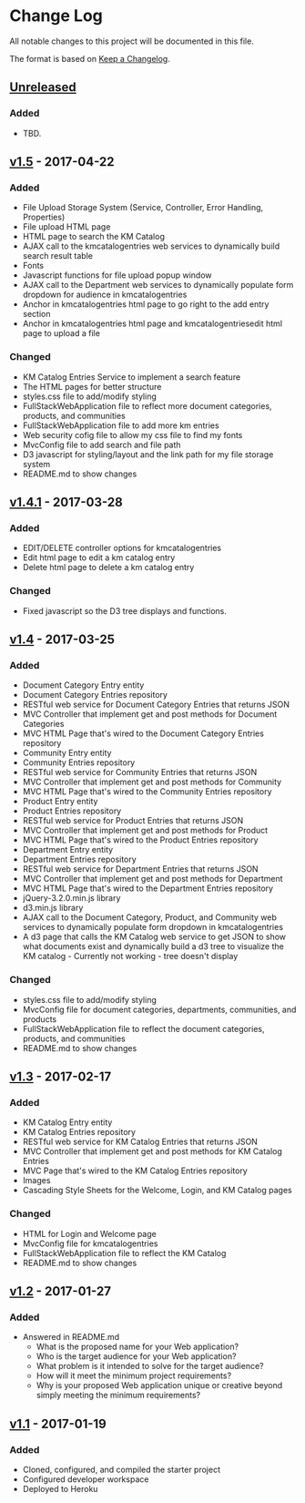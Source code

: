 # Change Log
All notable changes to this project will be documented in this file.

The format is based on [Keep a Changelog](http://keepachangelog.com/).

## [Unreleased]
### Added
- TBD.

## [v1.5] - 2017-04-22
### Added
- File Upload Storage System (Service, Controller, Error Handling, Properties)
- File upload HTML page
- HTML page to search the KM Catalog
- AJAX call to the kmcatalogentries web services to dynamically build search result table
- Fonts
- Javascript functions for file upload popup window
- AJAX call to the Department web services to dynamically populate form dropdown for audience in kmcatalogentries
- Anchor in kmcatalogentries html page to go right to the add entry section
- Anchor in kmcatalogentries html page and kmcatalogentriesedit html page to upload a file

### Changed
- KM Catalog Entries Service to implement a search feature
- The HTML pages for better structure
- styles.css file to add/modify styling
- FullStackWebApplication file to reflect more document categories, products, and communities
- FullStackWebApplication file to add more km entries
- Web security cofig file to allow my css file to find my fonts
- MvcConfig file to add search and file path
- D3 javascript for styling/layout and the link path for my file storage system
- README.md to show changes

## [v1.4.1] - 2017-03-28
### Added
- EDIT/DELETE controller options for kmcatalogentries
- Edit html page to edit a km catalog entry
- Delete html page to delete a km catalog entry

### Changed
- Fixed javascript so the D3 tree displays and functions.

## [v1.4] - 2017-03-25
### Added
- Document Category Entry entity
- Document Category Entries repository
- RESTful web service for Document Category Entries that returns JSON
- MVC Controller that implement get and post methods for Document Categories
- MVC HTML Page that's wired to the Document Category Entries repository
- Community Entry entity
- Community Entries repository
- RESTful web service for Community Entries that returns JSON
- MVC Controller that implement get and post methods for Community
- MVC HTML Page that's wired to the Community Entries repository
- Product Entry entity
- Product Entries repository
- RESTful web service for Product Entries that returns JSON
- MVC Controller that implement get and post methods for Product
- MVC HTML Page that's wired to the Product Entries repository
- Department Entry entity
- Department Entries repository
- RESTful web service for Department Entries that returns JSON
- MVC Controller that implement get and post methods for Department
- MVC HTML Page that's wired to the Department Entries repository
- jQuery-3.2.0.min.js library
- d3.min.js library
- AJAX call to the Document Category, Product, and Community web services to dynamically populate form dropdown in kmcatalogentries
- A d3 page that calls the KM Catalog web service to get JSON to show what documents exist and dynamically build a d3 tree to visualize the KM catalog - Currently not working - tree doesn't display

### Changed
- styles.css file to add/modify styling
- MvcConfig file for document categories, departments, communities, and products
- FullStackWebApplication file to reflect the document categories, products, and communities
- README.md to show changes

## [v1.3] - 2017-02-17
### Added
- KM Catalog Entry entity
- KM Catalog Entries repository
- RESTful web service for KM Catalog Entries that returns JSON
- MVC Controller that implement get and post methods for KM Catalog Entries
- MVC Page that's wired to the KM Catalog Entries repository
- Images
- Cascading Style Sheets for the Welcome, Login, and KM Catalog pages

### Changed
- HTML for Login and Welcome page
- MvcConfig file for kmcatalogentries
- FullStackWebApplication file to reflect the KM Catalog
- README.md to show changes

## [v1.2] - 2017-01-27
### Added
- Answered in README.md
    - What is the proposed name for your Web application?
    - Who is the target audience for your Web application?
    - What problem is it intended to solve for the target audience?
    - How will it meet the minimum project requirements?
    - Why is your proposed Web application unique or creative beyond simply meeting the minimum requirements? 

## [v1.1] - 2017-01-19
### Added
- Cloned, configured, and compiled the starter project
- Configured developer workspace
- Deployed to Heroku

[Unreleased]: https://github.com/infsci2560sp17/full-stack-web-krodgers351/compare/v1.5...HEAD
[v1.5]: https://github.com/infsci2560sp17/full-stack-web-krodgers351/compare/v1.4.1...v1.5
[v1.4.1]: https://github.com/infsci2560sp17/full-stack-web-krodgers351/compare/v1.4...v1.4.1
[v1.4]: https://github.com/infsci2560sp17/full-stack-web-krodgers351/compare/v1.3...v1.4
[v1.3]: https://github.com/infsci2560sp17/full-stack-web-krodgers351/compare/v1.2...v1.3
[v1.2]: https://github.com/infsci2560sp17/full-stack-web-krodgers351/compare/v1.1...v1.2
[v1.1]: https://github.com/infsci2560sp17/full-stack-web-krodgers351/compare/...v1.1